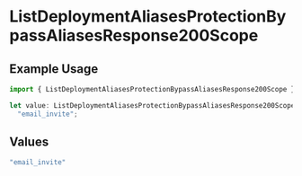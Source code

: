 # ListDeploymentAliasesProtectionBypassAliasesResponse200Scope

## Example Usage

```typescript
import { ListDeploymentAliasesProtectionBypassAliasesResponse200Scope } from "@vercel/sdk/models/listdeploymentaliasesop.js";

let value: ListDeploymentAliasesProtectionBypassAliasesResponse200Scope =
  "email_invite";
```

## Values

```typescript
"email_invite"
```